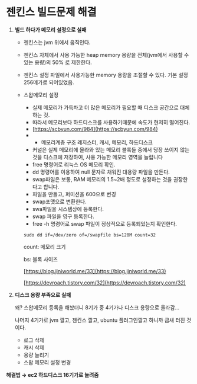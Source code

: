 # 젠킨스 빌드문제 해결

1. **빌드 하다가 메모리 설정으로 실패**
    - 젠킨스는 jvm 위에서 움직인다.
    - 젠킨스 자체에서 사용 가능한 heap memory 용량을 전체(jvm에서 사용할 수 있는 용량)의 50% 로 제한한다.
    - 젠킨스 설정 파일에서 사용가능한 memory 용량을 조절할 수 있다. 기본 설정 256메가로 되어있었음.
    - 스왑메모리 설정
        - 실제 메모리가 가득차고 더 많은 메모리가 필요할 때 디스크 공간으로 대체하는 것.
        - 따라서 메모리보다 하드디스크를 사용하기때문에 속도가 현저히 떨어진다.
        - [https://scbyun.com/984](https://scbyun.com/984)
        - * 메모리계층 구조 레지스터, 캐시, 메모리, 하드디스크
        - 커널은 실제 메모리에 올라와 있는 메모리 블록들 중에서 당장 쓰이지 않는 것을 디스크에 저장하여, 사용 가능한 메모리 영역을 늘립니다
        - free 명령어로 리눅스 OS 메모리 확인.
        - dd 명령어를 이용하여 null 문자로 채워진 대용량 파일을 만든다.
        - swap파일은 보통, RAM 메모리의 1.5~2배 정도로 설정하는 것을 권장한다고 합니다.
        - 파일을 만들고, 퍼미션을 600으로 변경
        - swap포맷으로 변환한다.
        - swa파일을 시스템상에 등록한다.
        - swap 파일을 영구 등록한다.
        - free -h 명령어로 swap 파일이 정상적으로 등록되었는지 확인한다.
        
        ```
        sudo dd if=/dev/zero of=/swapfile bs=128M count=32
        ```
        
        count: 메모리 크기
        
        bs: 블록 사이즈
        
        [https://blog.jiniworld.me/33](https://blog.jiniworld.me/33)
        
        [https://devroach.tistory.com/32](https://devroach.tistory.com/32)
        
2. **디스크 용량 부족으로 실패**
    
    왜? 스왑메모리 등록을 해놨더니 8기가 중 4기가나 디스크 용량으로 올라감…
    
    나머지 4기가로 jvm 깔고, 젠킨스 깔고, ubuntu 플러그인깔고 하니까 금새 터진 것이다.
    
    - 로그 삭제
    - 캐시 삭제
    - 용량 늘리기
    - 스왑 메모리 설정 변경

**해결법 → ec2 하드디스크 16기가로 늘려줌**